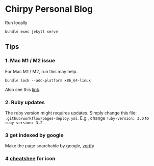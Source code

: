 # Chirpy Personal Blog

Run locally
```
bundle exec jekyll serve
```

## Tips
### 1. Mac M1 / M2 issue
For Mac M1 / M2, run this may help.
```shell
bundle lock --add-platform x86_64-linux
```
Also see this [link](https://github.com/cotes2020/jekyll-theme-chirpy/issues/628).

### 2. Ruby updates
The ruby version might requires updates. Simply change this file: `.github/workflow/pages-deploy.yml`. E.g., change `ruby-version: 3.0` to `ruby-version: 3.2`


### 3 get indexed by google
Make the page searchable by google, [verify](https://search.google.com/search-console/welcome)


### 4 [cheatshee](https://www.w3schools.com/icons/fontawesome5_icons_communication.asp) for icon
